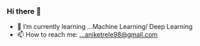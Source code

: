 ### Hi there 👋

- 🌱 I’m currently learning ...Machine Learning/ Deep Learning
- 📫 How to reach me: ...aniketrele98@gmail.com

